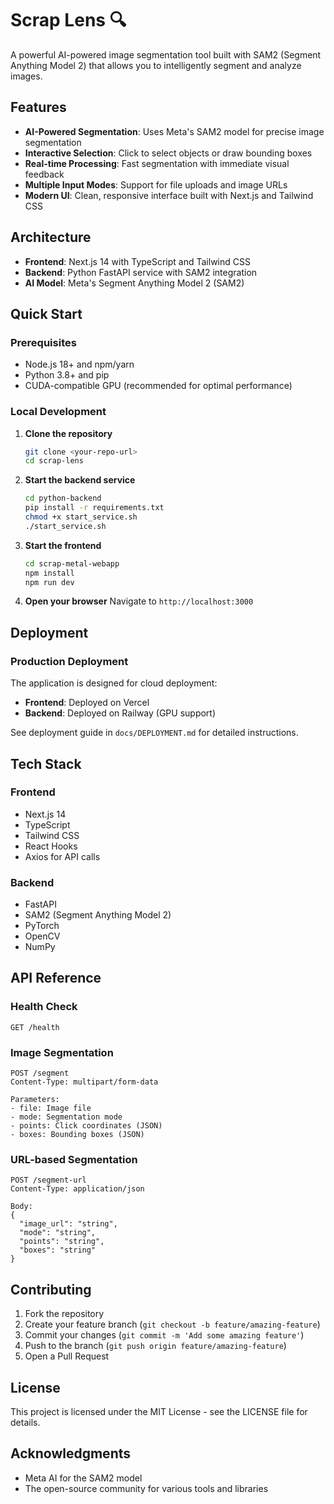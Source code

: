 # Scrap Lens 🔍

A powerful AI-powered image segmentation tool built with SAM2 (Segment Anything Model 2) that allows you to intelligently segment and analyze images.

## Features

- **AI-Powered Segmentation**: Uses Meta's SAM2 model for precise image segmentation
- **Interactive Selection**: Click to select objects or draw bounding boxes
- **Real-time Processing**: Fast segmentation with immediate visual feedback
- **Multiple Input Modes**: Support for file uploads and image URLs
- **Modern UI**: Clean, responsive interface built with Next.js and Tailwind CSS

## Architecture

- **Frontend**: Next.js 14 with TypeScript and Tailwind CSS
- **Backend**: Python FastAPI service with SAM2 integration
- **AI Model**: Meta's Segment Anything Model 2 (SAM2)

## Quick Start

### Prerequisites

- Node.js 18+ and npm/yarn
- Python 3.8+ and pip
- CUDA-compatible GPU (recommended for optimal performance)

### Local Development

1. **Clone the repository**
   ```bash
   git clone <your-repo-url>
   cd scrap-lens
   ```

2. **Start the backend service**
   ```bash
   cd python-backend
   pip install -r requirements.txt
   chmod +x start_service.sh
   ./start_service.sh
   ```

3. **Start the frontend**
   ```bash
   cd scrap-metal-webapp
   npm install
   npm run dev
   ```

4. **Open your browser**
   Navigate to `http://localhost:3000`

## Deployment

### Production Deployment

The application is designed for cloud deployment:

- **Frontend**: Deployed on Vercel
- **Backend**: Deployed on Railway (GPU support)

See deployment guide in `docs/DEPLOYMENT.md` for detailed instructions.

## Tech Stack

### Frontend
- Next.js 14
- TypeScript
- Tailwind CSS
- React Hooks
- Axios for API calls

### Backend
- FastAPI
- SAM2 (Segment Anything Model 2)
- PyTorch
- OpenCV
- NumPy

## API Reference

### Health Check
```
GET /health
```

### Image Segmentation
```
POST /segment
Content-Type: multipart/form-data

Parameters:
- file: Image file
- mode: Segmentation mode
- points: Click coordinates (JSON)
- boxes: Bounding boxes (JSON)
```

### URL-based Segmentation
```
POST /segment-url
Content-Type: application/json

Body:
{
  "image_url": "string",
  "mode": "string",
  "points": "string",
  "boxes": "string"
}
```

## Contributing

1. Fork the repository
2. Create your feature branch (`git checkout -b feature/amazing-feature`)
3. Commit your changes (`git commit -m 'Add some amazing feature'`)
4. Push to the branch (`git push origin feature/amazing-feature`)
5. Open a Pull Request

## License

This project is licensed under the MIT License - see the LICENSE file for details.

## Acknowledgments

- Meta AI for the SAM2 model
- The open-source community for various tools and libraries 
